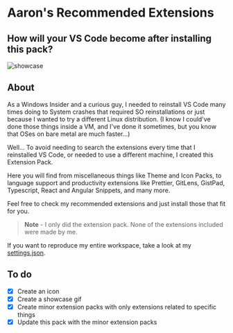# Aaron's Recommended Extensions

## How will your VS Code become after installing this pack?

![showcase](https://cdn.aaroncarneiro.com/QCsWMpb.gif)

## About

As a Windows Insider and a curious guy, I needed to reinstall VS Code many times
doing to System crashes that required SO reinstallations or just because I wanted
to try a different Linux distribution.
(I know I could've done those things inside a VM, and I've done it sometimes,
but you know that OSes on bare metal are much faster...)

Well... To avoid needing to search the extensions every time that I reinstalled VS Code,
or needed to use a different machine, I created this Extension Pack.

Here you will find from miscellaneous things like Theme and Icon Packs, to
language support and productivity extensions like Prettier, GitLens, GistPad,
Typescript, React and Angular Snippets, and many more.

Feel free to check my recommended extensions and just install those that fit for
you.

> **Note** -
> I only did the extension pack. None of the extensions included were made by me.

If you want to reproduce my entire workspace, take a look at my
[settings.json](https://gist.github.com/euaaron/adfb4b344320298ec985c58b508f4edb).

## To do

- [x] Create an icon
- [x] Create a showcase gif
- [x] Create minor extension packs with only extensions related to specific things
- [x] Update this pack with the minor extension packs
